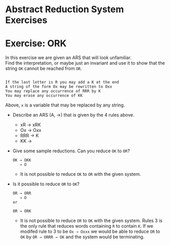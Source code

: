 # Abstract Reduction System Exercises
# Exercise: ORK

In this exercise we are given an ARS that will look unfamiliar.  
Find the interpretation, or maybe just an invariant and use it to show that the string `OK` cannot be reached from `OR`.

```

If the last letter is R you may add a K at the end 
A string of the form Ox may be rewritten to Oxx
You may replace any occurrence of RRR by K
You may erase any occurrence of KK

```
Above, `x` is a variable that may be replaced by any string.

* Describe an ARS (A, →) that is given by the 4 rules above.
  * xR → xRK
  * Ox → Oxx
  * RRR → K
  * KK → 

* Give some sample reductions.  Can you reduce `OK` to `OR`?
  ```
  OK → OKK
     → O 
  ```
  * It is not possible to reduce `OK` to `OR` with the given system.

* Is it possible to reduce `OR` to `OK`?
  ```
  OR → ORR
     → O 
  or 
  
  OR → ORK
  ```
  * It is not possible to reduce `OR` to `OK` with the given system.
  Rules 3 is the only rule that reduces words containing `R` to contain `K`.
  If we modifed rule to 3 to be `Ox → Oxxx` we would be able to reduce `OR` to `OK`
  by `OR → ORRR → OK` and the system would be terminating.
  


